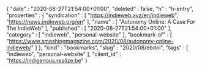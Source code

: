 {
  "date" : "2020-08-27T21:54:00+01:00",
  "deleted" : false,
  "h" : "h-entry",
  "properties" : {
    "syndication" : [ "https://indieweb.xyz/en/indieweb", "https://news.indieweb.org/en" ],
    "name" : [ "Autonomy Online: A Case For The IndieWeb" ],
    "published" : [ "2020-08-27T21:54:00+01:00" ],
    "category" : [ "indieweb", "personal-website" ],
    "bookmark-of" : [ "https://www.smashingmagazine.com/2020/08/autonomy-online-indieweb/" ]
  },
  "kind" : "bookmarks",
  "slug" : "2020/08/ebdoi",
  "tags" : [ "indieweb", "personal-website" ],
  "client_id" : "https://indigenous.realize.be"
}
